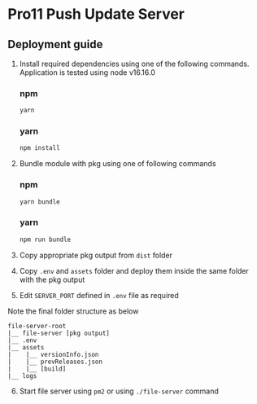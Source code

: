 # Pro11 Push Update Server

## Deployment guide

1. Install required dependencies using one of the following commands. Application is tested using node v16.16.0

   ### npm

   ```sh
   yarn
   ```

   ### yarn

   ```sh
   npm install
   ```

2. Bundle module with pkg using one of following commands

   ### npm

   ```sh
   yarn bundle
   ```

   ### yarn

   ```sh
   npm run bundle
   ```

3. Copy appropriate pkg output from `dist` folder
4. Copy `.env` and `assets` folder and deploy them inside the same folder with the pkg output
5. Edit `SERVER_PORT` defined in `.env` file as required

Note the final folder structure as below

```
file-server-root
|__ file-server [pkg output]
|__ .env
|__ assets
|    |__ versionInfo.json
|    |__ prevReleases.json
|    |__ [build]
|__ logs
```

6. Start file server using `pm2` or using `./file-server` command
